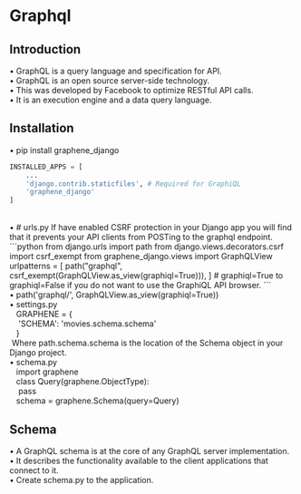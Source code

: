 # Graphql

## Introduction

•	GraphQL is a query language and specification for API. <br /> 
•	GraphQL is an open source server-side technology. <br /> 
•	This was developed by Facebook to optimize RESTful API calls. <br /> 
•	It is an execution engine and a data query language. <br /> 

## Installation

•	pip install graphene_django <br /> 
```python
INSTALLED_APPS = [
    ...
    'django.contrib.staticfiles', # Required for GraphiQL
    'graphene_django'
]
```
<br />
•	# urls.py If have enabled CSRF protection in your Django app you will find that it prevents your API clients from POSTing to the graphql endpoint. <br /> 
```python
from django.urls import path
from django.views.decorators.csrf import csrf_exempt
from graphene_django.views import GraphQLView
urlpatterns = [
    	path("graphql", csrf_exempt(GraphQLView.as_view(graphiql=True))),
] # graphiql=True to graphiql=False if you do not want to use the GraphiQL API browser.
```
<br />
•	path('graphql/', GraphQLView.as_view(graphiql=True)) <br /> 
•	settings.py <br /> 
      &nbsp;&nbsp;&nbsp;GRAPHENE = { <br /> 
    	&nbsp;&nbsp;&nbsp;&nbsp;'SCHEMA': 'movies.schema.schema' <br /> 
      &nbsp;&nbsp;&nbsp;} <br /> 
      &nbsp;Where path.schema.schema is the location of the Schema object in your Django project. <br /> 
•	schema.py <br /> 
      &nbsp;&nbsp;&nbsp;import graphene <br /> 
      &nbsp;&nbsp;&nbsp;class Query(graphene.ObjectType): <br /> 
    	      &nbsp;&nbsp;&nbsp;&nbsp;pass <br /> 
      &nbsp;&nbsp;&nbsp;schema = graphene.Schema(query=Query) <br /> 

## Schema

•	A GraphQL schema is at the core of any GraphQL server implementation. <br />
•	It describes the functionality available to the client applications that connect to it. <br />
•	Create schema.py to the application. <br />
